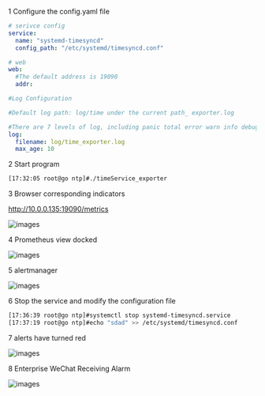 1 Configure the config.yaml file

```yaml
# serivce config
service:
  name: "systemd-timesyncd"
  config_path: "/etc/systemd/timesyncd.conf"

# web 
web:
  #The default address is 19090
  addr:

#Log Configuration

#Default log path: log/time under the current path_ exporter.log

#There are 7 levels of log, including panic total error warn info debug trace
log: 
  filename: log/time_exporter.log
  max_age: 10
```



2 Start program

```bash
[17:32:05 root@go ntp]#./timeService_exporter 
```



3 Browser corresponding indicators

http://10.0.0.135:19090/metrics

![images](https://github.com/As9530272755/Prometheus_exporter/blob/v1.0.beta/Time_Service_Exporter/image-20230412173307594.png)



4 Prometheus view docked

![images](https://github.com/As9530272755/Prometheus_exporter/blob/v1.0.beta/Time_Service_Exporter/image-20230412173444276.png)



5 alertmanager 

![images](https://github.com/As9530272755/Prometheus_exporter/blob/v1.0.beta/Time_Service_Exporter/image-20230412173518738.png)



6 Stop the service and modify the configuration file

```bash
[17:36:39 root@go ntp]#systemctl stop systemd-timesyncd.service 
[17:37:19 root@go ntp]#echo "sdad" >> /etc/systemd/timesyncd.conf 
```



7 alerts have turned red

![images](https://github.com/As9530272755/Prometheus_exporter/blob/v1.0.beta/Time_Service_Exporter/image-20230412173833216.png)



8 Enterprise WeChat Receiving Alarm

![images](https://github.com/As9530272755/Prometheus_exporter/blob/v1.0.beta/Time_Service_Exporter/image-20230412173842108.png)
